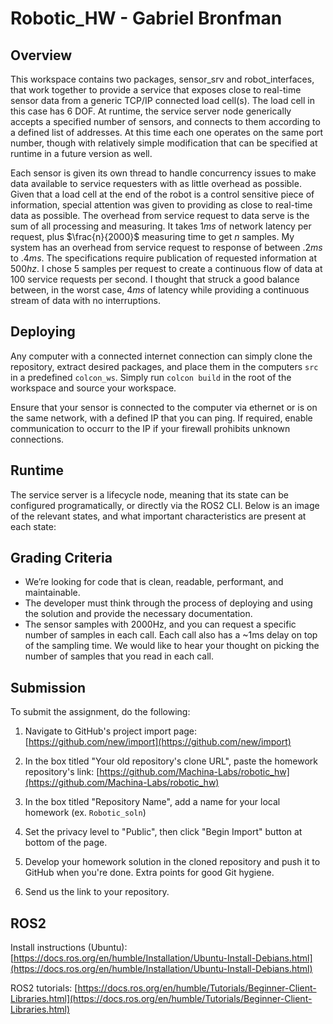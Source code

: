 # Robotic_HW - Gabriel Bronfman
## Overview
This workspace contains two packages, sensor_srv and robot_interfaces, that work together to provide a service that exposes close to real-time sensor data from a generic TCP/IP connected load cell(s). The load cell in this case has 6 DOF. At runtime, the service server node generically accepts a specified number of sensors, and connects to them according to a defined list of addresses. At this time each one operates on the same port number, though with relatively simple modification that can be specified at runtime in a future version as well.

Each sensor is given its own thread to handle concurrency issues to make data available to service requesters with as little overhead as possible. Given that a load cell at the end of the robot is a control sensitive piece of information, special attention was given to providing as close to real-time data as possible. The overhead from service request to data serve is the sum of all processing and measuring. It takes $1ms$ of network latency per request, plus $\frac{n}{2000}$ measuring time to get $n$ samples. My system has an overhead from service request to response of between $.2ms$ to $.4ms$. The specifications require publication of requested information at $500hz$. I chose $5$ samples per request to create a continuous flow of data at 100 service requests per second. I thought that struck a good balance between, in the worst case, $4ms$ of latency while providing a continuous stream of data with no interruptions.
 
## Deploying
Any computer with a connected internet connection can simply clone the repository, extract desired packages, and place them in the computers ```src``` in a predefined ```colcon_ws```. Simply run ```colcon build``` in the root of the workspace and source your workspace.

Ensure that your sensor is connected to the computer via ethernet or is on the same network, with a defined IP that you can ping. If required, enable communication to occurr to the IP if your firewall prohibits unknown connections. 

## Runtime
The service server is a lifecycle node, meaning that its state can be configured programatically, or directly via the ROS2 CLI. Below is an image of the relevant states, and what important characteristics are present at each state:


## Grading Criteria
- We’re looking for code that is clean, readable, performant, and maintainable.
- The developer must think through the process of deploying and using the solution and provide the necessary documentation. 
- The sensor samples with 2000Hz, and you can request a specific number of samples in each call. Each call also has a ~1ms delay on top of the sampling time. We would like to hear your thought on picking the number of samples that you read in each call. 

## Submission
To submit the assignment, do the following:

1. Navigate to GitHub's project import page: [https://github.com/new/import](https://github.com/new/import)

2. In the box titled "Your old repository's clone URL", paste the homework repository's link: [https://github.com/Machina-Labs/robotic_hw](https://github.com/Machina-Labs/robotic_hw)

3. In the box titled "Repository Name", add a name for your local homework (ex. `Robotic_soln`)

4. Set the privacy level to "Public", then click "Begin Import" button at bottom of the page.

5. Develop your homework solution in the cloned repository and push it to GitHub when you're done. Extra points for good Git hygiene.

6. Send us the link to your repository.

## ROS2
Install instructions (Ubuntu): [https://docs.ros.org/en/humble/Installation/Ubuntu-Install-Debians.html](https://docs.ros.org/en/humble/Installation/Ubuntu-Install-Debians.html)

ROS2 tutorials: [https://docs.ros.org/en/humble/Tutorials/Beginner-Client-Libraries.html](https://docs.ros.org/en/humble/Tutorials/Beginner-Client-Libraries.html)

